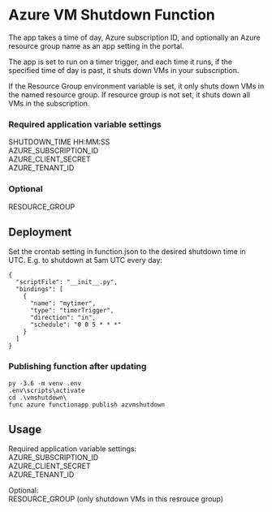 # Azure VM Shutdown Function

The app takes a time of day, Azure subscription ID, and optionally an Azure resource group name as an app setting in the portal.

The app is set to run on a timer trigger, and each time it runs, if the specified time of day is past, it shuts down VMs in your subscription. 

If the Resource Group environment variable is set, it only shuts down VMs in the named resource group. If resource group is not set, it shuts down all VMs in the subscription.


### Required application variable settings
SHUTDOWN_TIME  HH:MM:SS  
AZURE_SUBSCRIPTION_ID  
AZURE_CLIENT_SECRET  
AZURE_TENANT_ID  

### Optional
RESOURCE_GROUP  

## Deployment
Set the crontab setting in function.json to the desired shutdown time in UTC. E.g. to shutdown at 5am UTC every day:

```
{
  "scriptFile": "__init__.py",
  "bindings": [
    {
      "name": "mytimer",
      "type": "timerTrigger",
      "direction": "in",
      "schedule": "0 0 5 * * *"
    }
  ]
}
```

### Publishing function after updating
```
py -3.6 -m venv .env
.env\scripts\activate
cd .\vmshutdown\
func azure functionapp publish azvmshutdown
```

## Usage

Required application variable settings:  
AZURE_SUBSCRIPTION_ID  
AZURE_CLIENT_SECRET  
AZURE_TENANT_ID 

Optional:  
RESOURCE_GROUP (only shutdown VMs in this resrouce group)  